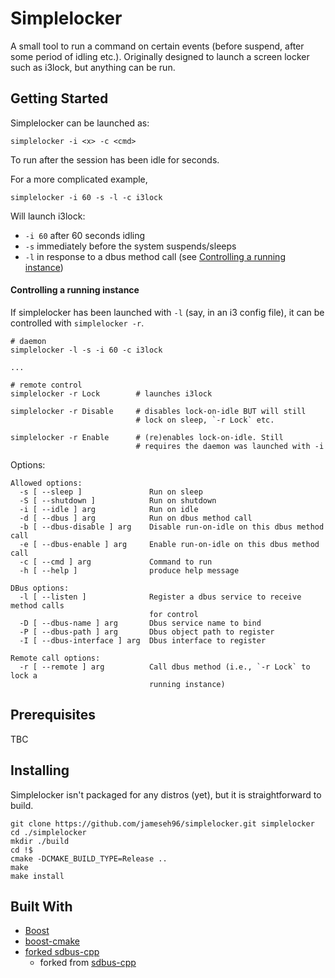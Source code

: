 # Simplelocker

A small tool to run a command on certain events (before suspend, after some period of idling etc.). Originally designed to launch a screen locker such as i3lock, but anything can be run.

## Getting Started

Simplelocker can be launched as:

`simplelocker -i <x> -c <cmd>`

To run <cmd> after the session has been idle for <x> seconds.  

For a more complicated example,

`simplelocker -i 60 -s -l -c i3lock`

Will launch i3lock:
* `-i 60` after 60 seconds idling
* `-s` immediately before the system suspends/sleeps
* `-l` in response to a dbus method call (see [Controlling a running instance](#Controlling-a-running-instance))


#### Controlling a running instance

If simplelocker has been launched with `-l` (say, in an i3 config file), it can be controlled with `simplelocker -r`.

```
# daemon
simplelocker -l -s -i 60 -c i3lock

...

# remote control
simplelocker -r Lock 		# launches i3lock

simplelocker -r Disable		# disables lock-on-idle BUT will still
							# lock on sleep, `-r Lock` etc.

simplelocker -r Enable		# (re)enables lock-on-idle. Still
							# requires the daemon was launched with -i

```

Options:
```
Allowed options:
  -s [ --sleep ]               Run on sleep
  -S [ --shutdown ]            Run on shutdown
  -i [ --idle ] arg            Run on idle
  -d [ --dbus ] arg            Run on dbus method call
  -b [ --dbus-disable ] arg    Disable run-on-idle on this dbus method call
  -e [ --dbus-enable ] arg     Enable run-on-idle on this dbus method call
  -c [ --cmd ] arg             Command to run
  -h [ --help ]                produce help message

DBus options:
  -l [ --listen ]              Register a dbus service to receive method calls 
                               for control
  -D [ --dbus-name ] arg       Dbus service name to bind
  -P [ --dbus-path ] arg       Dbus object path to register
  -I [ --dbus-interface ] arg  Dbus interface to register

Remote call options:
  -r [ --remote ] arg          Call dbus method (i.e., `-r Lock` to lock a 
                               running instance)
```


## Prerequisites

TBC

## Installing

Simplelocker isn't packaged for any distros (yet), but it is straightforward to build.

```
git clone https://github.com/jameseh96/simplelocker.git simplelocker
cd ./simplelocker
mkdir ./build
cd !$
cmake -DCMAKE_BUILD_TYPE=Release ..
make
make install
```

## Built With

* [Boost](https://github.com/boostorg/boost)
* [boost-cmake](https://github.com/Orphis/boost-cmake)
* [forked sdbus-cpp](https://github.com/jameseh96/sdbus-cpp)
    * forked from [sdbus-cpp](https://github.com/Kistler-Group/sdbus-cpp)
